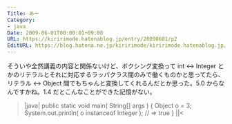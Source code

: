 ```yaml
---
Title: あー
Category:
- java
Date: 2009-06-01T00:00:01+09:00
URL: https://kiririmode.hatenablog.jp/entry/20090601/p2
EditURL: https://blog.hatena.ne.jp/kiririmode/kiririmode.hatenablog.jp/atom/entry/8454420450078213025
---
```


そういや全然講義の内容と関係ないけど、ボクシング変換って int <-> Integer とかのリテラルとそれに対応するラッパクラス間のみで働くものかと思ってたら、リテラル <-> Object 間でもちゃんと変換してくれるんだとか思った。5.0 からなんですかね。1.4 だとこんなことができた記憶がない。
>|java|
    public static void main( String[] args ) {
        Object o = 3;
        System.out.println( o instanceof Integer ); // => true
    }
||<
